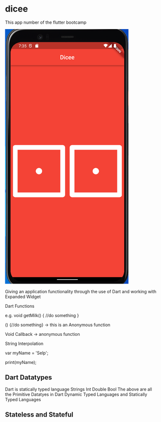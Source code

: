 # dicee
This app number of the flutter bootcamp

<img src='image.png'>

Giving an application functionality through the use of Dart and working with Expanded Widget

Dart Functions

e.g. 
void getMilk() {
    //do something
}

() {//do something} -> this is an Anonymous function

Void Callback -> anonymous function

String Interpolation 

var myName = 'Selp';

print(myName);

Dart Datatypes
-------------------------------------------------------
Dart is statically typed language
Strings
Int
Double
Bool
The above are all the Primitive Datatyes in Dart
Dynamic Typed Languages and Statically Typed Languages

Stateless and Stateful
------------------------


